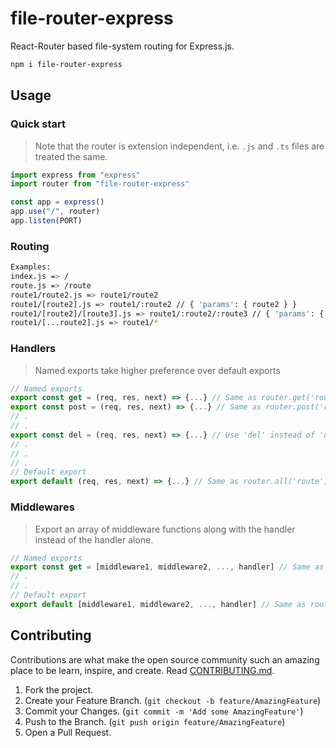 # file-router-express

React-Router based file-system routing for Express.js.

```sh
npm i file-router-express
```

## Usage

### Quick start

> Note that the router is extension independent, i.e. `.js` and `.ts` files are treated the same.

```js
import express from "express"
import router from "file-router-express"

const app = express()
app.use("/", router)
app.listen(PORT)
```

### Routing

```sh
Examples:
index.js => /
route.js => /route
route1/route2.js => route1/route2
route1/[route2].js => route1/:route2 // { 'params': { route2 } }
route1/[route2]/[route3].js => route1/:route2/:route3 // { 'params': { route2, route3 } }
route1/[...route2].js => route1/*
```

### Handlers

> Named exports take higher preference over default exports

```js
// Named exports
export const get = (req, res, next) => {...} // Same as router.get('route', get)
export const post = (req, res, next) => {...} // Same as router.post('route', post)
// .
// .
export const del = (req, res, next) => {...} // Use 'del' instead of 'delete', same as router.delete('route', del)
// .
// .
// .
// Default export
export default (req, res, next) => {...} // Same as router.all('route', (req, res, next) => {...})
```

### Middlewares

> Export an array of middleware functions along with the handler instead of the handler alone.

```js
// Named exports
export const get = [middleware1, middleware2, ..., handler] // Same as router.get('route', middleware1, middleware2, ..., handler)
// .
// .
// Default export
export default [middleware1, middleware2, ..., handler] // Same as router.all('route', middleware1, middleware2, ..., handler)
```

## Contributing

Contributions are what make the open source community such an amazing place to be learn, inspire, and create. Read [CONTRIBUTING.md](CONTRIBUTING.md).

1. Fork the project.
2. Create your Feature Branch. (`git checkout -b feature/AmazingFeature`)
3. Commit your Changes. (`git commit -m 'Add some AmazingFeature'`)
4. Push to the Branch. (`git push origin feature/AmazingFeature`)
5. Open a Pull Request.
